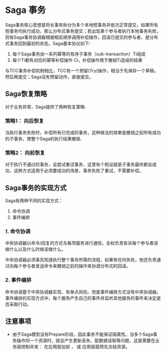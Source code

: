 # Saga 事务
Saga事务核心思想是将长事务拆分为多个本地短事务并依次正常提交，如果所有短事务均执行成功，那么分布式事务提交；若出现某个参与者执行本地事务失败，则有Saga事务协调器根据相反顺序调用补偿操作，回滚已提交的参与者，是分布式事务回到最初的状态。Saga基本协议如下:
1. 每个Saga事务由一系列幂等的有序子事务（sub-transaction）Ti组成
2. 每个Ti都有对应的幂等补偿操作 Ci，补偿操作用于撤销Ti造成的结果

与TCC事务补偿机制相比，TCC有一个预留(Try)操作，相当于先保存一个草稿，然后再提交；Saga没有预留动作，直接提交。


## Saga恢复策略
对于业务异常，Saga提供了两种恢复策略:
### 策略1： 向后恢复
当执行事务失败时，补偿所有已完成的事务，这种做法的效果是撤销之前所有成功的子事务，使整个Saga的执行结果撤销.

### 策略2： 向前恢复
对于执行不通过的事务，会尝试重试事务，这里有个假设就是子事务最终都会成功，这种方式适用于必须要成功的场景，事务失败了重试，不需要补偿。

## Saga事务的实现方式
Saga有两种不同的实现方式：
1. 命令协调
2. 事件编排

### 1. 命令协调
中央协调器以命令/回复的方式与每项服务进行通信，全权负责告诉每个参与者该做什么以及什么时候该做什么。

中央协调器必须事先知道执行整个事务所需的流程，如果有任何失败，他还负责通过向每个参与者发送命令来撤销之前的操作来协调分布式的回滚。

### 2. 事件编排
命令协调基于中央协调器实现，有单点风险。但是事件编排方式没有中央协调器。事件编排的实现方式中，每个服务产生自己的事件并监听其他服务的事件来决定是否采取行动。


## 注意事项
- 由于Saga模型没有Prepare阶段，因此事务不能保证隔离性。当多个Saga事务操作同一个资源时，就会产生更新丢失、脏数据读取等问题，这是需要在业务层控制并发： 在应用层加锁 ， 或 应用层面预先冻结资源。

